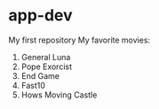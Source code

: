 # app-dev
My first repository
My favorite movies:
1. General Luna
2. Pope Exorcist
3. End Game
4. Fast10
5. Hows Moving Castle

